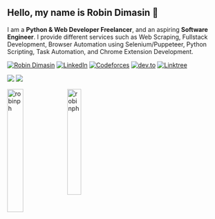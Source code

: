 ## Hello, my name is Robin Dimasin 👋
I am a **Python & Web Developer Freelancer**, and an aspiring **Software Engineer**. I provide different services such as Web Scraping, Fullstack Development, Browser Automation using Selenium/Puppeteer, Python Scripting, Task Automation, and Chrome Extension Development.

[![Robin Dimasin](https://img.shields.io/badge/robindimasin.com-202020?style=for-the-badge&logo=About.me&logoColor=white)](https://robindimasin.com/)
[![LinkedIn](https://img.shields.io/badge/LinkedIn-202020?style=for-the-badge&logo=linkedin&logoColor=white)](http://robindimasin.com/)
[![Codeforces](https://img.shields.io/badge/Codeforces-202020?style=for-the-badge&logo=Codeforces&logoColor=white)](https://codeforces.com/profile/RobinPH)
[![dev.to](https://img.shields.io/badge/dev.to-202020?style=for-the-badge&logo=devdotto&logoColor=white)](https://dev.to/robinph)
[![Linktree](https://img.shields.io/badge/linktree-202020?style=for-the-badge&logo=linktree&logoColor=white)](https://linktr.ee/robindimasin)

![](https://skillicons.dev/icons?i=javascript,typescript,python,php,java,cpp,mysql,html,css,tailwindcss&theme=dark)
![](https://skillicons.dev/icons?i=react,nextjs,svelte,laravel,flask,dotnet,nodejs&theme=dark)

<img 
  width="27%" 
  align="left" 
  src="https://github-readme-stats.vercel.app/api?username=robinph&show_icons=true&hide_rank=true&hide_title=true" 
  alt="robinph"
/> 

<img 
  width="25%" 
  align="left" 
  src="https://github-readme-stats.vercel.app/api/top-langs?username=robinph&show_icons=true&locale=en&layout=compact"
  alt="robinph"
/> 
